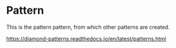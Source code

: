 # Pattern

This is the pattern pattern, from which other patterns are created.

https://diamond-patterns.readthedocs.io/en/latest/patterns.html

